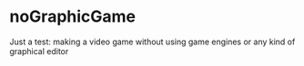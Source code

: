 # noGraphicGame
Just a test: making a video game without using game engines or any kind of graphical editor
